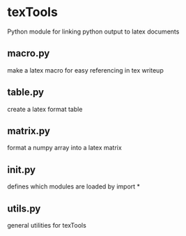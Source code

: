 # texTools
Python module for linking python output to latex documents

## macro.py
make a latex macro for easy referencing in tex writeup 

## table.py
create a latex format table 

## matrix.py
format a numpy array into a latex matrix 

## __init__.py
defines which modules are loaded by import * 

## utils.py
general utilities for texTools 

